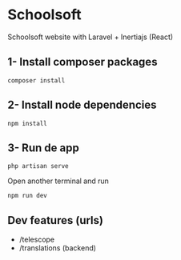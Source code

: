 # Schoolsoft
Schoolsoft website with Laravel + Inertiajs (React)

## 1- Install composer packages
```
composer install
```

## 2- Install node dependencies
```
npm install
```

## 3- Run de app
```
php artisan serve
```

Open another terminal and run
```
npm run dev
```

## Dev features (urls)
- /telescope
- /translations (backend)
